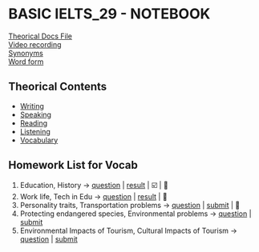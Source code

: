 # BASIC IELTS_29 - NOTEBOOK
[Theorical Docs File](https://docs.google.com/document/d/17So7kWvpgBwHX6KNqsak3BUh7zQ-TEJvavD_UNtj0Tg/edit?fbclid=IwZXh0bgNhZW0CMTAAAR2ECzHY8rnL90Muqh3YoYKd9WPhqA2WOMXLGE6bA67o3_D1W82diUp1jCg_aem_cB0fFEom7j5n9gyL77W4DQ) <br/>
[Video recording](https://drive.google.com/drive/folders/1Ifog1ABjAuNReJhqsdkK-1QSM0on2rRk?fbclid=IwZXh0bgNhZW0CMTAAAR2cRpM1pUTtLMlq4VKfmUcnunYnfzjaiySI4viJXng3cjTetXCKUArY4o0_aem_ZmFrZWR1bW15MTZieXRlcw)
<br/>
[Synonyms](https://github.com/S-ROLL/notebook.language/blob/main/BASIC%20IELTS_29/Writing/synonyms%20list.md)
<br/>
[Word form](https://github.com/S-ROLL/notebook.language/blob/main/BASIC%20IELTS_29/Writing/family%20words.md)
## Theorical Contents
- [Writing](https://github.com/S-ROLL/notebook.language/blob/main/BASIC%20IELTS_29/Writing/README.md)
- [Speaking](https://github.com/S-ROLL/notebook.language/blob/main/BASIC%20IELTS_29/Speaking/README.md)
- [Reading](https://github.com/S-ROLL/notebook.language/blob/main/BASIC%20IELTS_29/Reading/README.md)
- [Listening](https://github.com/S-ROLL/notebook.language/blob/main/BASIC%20IELTS_29/Listening/README.md)
- [Vocabulary](https://github.com/S-ROLL/notebook.language/blob/main/BASIC%20IELTS_29/Vocab/README.md)
## Homework List for Vocab
1. Education, History -> [question](https://drive.google.com/drive/folders/1F6cyNHJSYPnYGDdCznqnte4JE6tABC8j) | [result](https://drive.google.com/drive/folders/1Nt2RvagGUy9H0TisRk2Rn59x39hqmOiI?fbclid=IwZXh0bgNhZW0CMTAAAR3QjeHQ-XWaA1zAXeOFeXgAEKqW9JykMr8VPxDUVw631yfM6bQhRXMz9us_aem_pfzCrXE7bRxM6pVbckFT9w) | ☑️ | 🧠
2. Work life, Tech in Edu -> [question](https://drive.google.com/drive/folders/1GgrVYoWp8rTf0LG2r0dEOtCAO7fs8hic?fbclid=IwZXh0bgNhZW0CMTAAAR1hSBiAeM2vitN8AB4tlJQPhk4pb83NrXL52rRRs2mUvmk8v5XnG4AKuXE_aem_6LvifzpfXqjr_38cg2j7gw) | [result](https://drive.google.com/drive/folders/10kg_kwjsEFYzOC4VhzG0wxZAzDIVNZs5?fbclid=IwZXh0bgNhZW0CMTAAAR0zkFvbBGI-VdcIhtRofM8q6BxI97rkQP6zAhecjJejKV1lDASKIcLW1po_aem_gv8AHzeg7nI55ANUIQSbDw) | 🧠
3. Personality traits, Transportation problems -> [question](https://drive.google.com/drive/folders/1QvpYkX7dTnptsrrkOeAXspgbaSa7ZpJU?fbclid=IwZXh0bgNhZW0CMTAAAR3QjeHQ-XWaA1zAXeOFeXgAEKqW9JykMr8VPxDUVw631yfM6bQhRXMz9us_aem_pfzCrXE7bRxM6pVbckFT9w) | [submit](https://drive.google.com/drive/folders/1QN_YhM5wTkMgLdbgFKpgPK1gErGDLblY?fbclid=IwZXh0bgNhZW0CMTAAAR0rj-PUjQF9d-g773B6-WNHbk91JDhmnTFZFL3h6ULpQEsE3Ghb0RJSCbw_aem_0w2m4e6S3aRlO-ybBZ9TGA) | 🧠
4. Protecting endangered species, Environmental problems -> [question](https://drive.google.com/drive/folders/1NqNUqXxj1ys9od4RCbPDQhj7ljf5mNQ-?fbclid=IwZXh0bgNhZW0CMTAAAR0wy5eJ-KUhYEqHW69BtydymkF79JLt5vi6YqKiwIMtpi03gfahwKadFhk_aem_mZYgkqq9P1oaSWUVEe2FQg) | [submit](https://drive.google.com/drive/folders/18yOG7oxgamUlaRstAddoKZZCRa3dbI4O?fbclid=IwZXh0bgNhZW0CMTAAAR0eAB7ZLG0_bEabh4n_8P3T53k7pZSEKyHD2d-7MJzaKCVjS_WOPrFsFAE_aem_SWFSFMrWc2lWk2vzPBOP5g) 
5. Environmental Impacts of Tourism, Cultural Impacts of Tourism -> [question](https://drive.google.com/drive/folders/1RnknPzi10_oT-izVuAqptASSQ_ZiOIyI?fbclid=IwZXh0bgNhZW0CMTAAAR1VLDfki-YDlogIPOLoK3EN0-0n_pg4Ye55VLS2oRUhgzl2Pi_-7P70x5A_aem_538TyoM8_aCg4_T-sd8SPQ) | [submit](https://drive.google.com/drive/folders/11GqZtcPwj3AfXfNybuQcMYd0mDH7tucG?fbclid=IwZXh0bgNhZW0CMTAAAR3f4LN4YreYM9vmkGF4QFr9Nw87clW6RkPGmpXnAjL9SWsEDMj5s03zRD0_aem_jc9-iHGgPnpodg8kWNaIaQ)
